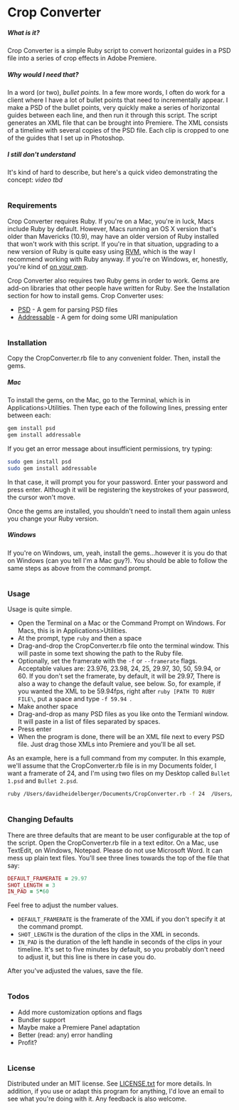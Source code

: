 # Crop Converter

##### What is it?
Crop Converter is a simple Ruby script to convert horizontal guides in a PSD file into a series of crop effects in Adobe Premiere.

##### Why would I need that?
In a word (or two), *bullet points.* In a few more words, I often do work for a client where I have a lot of bullet points that need to incrementally appear. I make a PSD of the bullet points, very quickly make a series of horizontal guides between each line, and then run it through this script. The script generates an XML file that can be brought into Premiere. The XML consists of a timeline with several copies of the PSD file. Each clip is cropped to one of the guides that I set up in Photoshop.

##### I still don't understand
It's kind of hard to describe, but here's a quick video demonstrating the concept:
*video tbd*

#
#
### Requirements
Crop Converter requires Ruby. If you're on a Mac, you're in luck, Macs include Ruby by default. However, Macs running an OS X version that's older than Mavericks (10.9), may have an older version of Ruby installed that won't work with this script. If you're in that situation, upgrading to a new version of Ruby is quite easy using  [RVM](https://rvm.io/), which is the way I recommend working with Ruby anyway. If you're on Windows, er, honestly, you're kind of [on your own](http://rubyinstaller.org/).

Crop Converter also requires two Ruby gems in order to work. Gems are add-on libraries that other people have written for Ruby. See the Installation section for how to install gems. Crop Converter uses:
- [PSD](https://github.com/layervault/psd.rb) - A gem for parsing PSD files
- [Addressable](https://github.com/sporkmonger/addressable) - A gem for doing some URI manipulation

#
#
### Installation
Copy the CropConverter.rb file to any convenient folder. Then, install the gems.

##### Mac
To install the gems, on the Mac, go to the Terminal, which is in Applications>Utilities. Then type each of the following lines, pressing enter between each:
```Bash
gem install psd
gem install addressable
```
If you get an error message about insufficient permissions, try typing:
```Bash
sudo gem install psd
sudo gem install addressable
```
In that case, it will prompt you for your password. Enter your password and press enter. Although it will be registering the keystrokes of your password, the cursor won't move.

Once the gems are installed, you shouldn't need to install them again unless you change your Ruby version.

##### Windows
If you're on Windows, um, yeah, install the gems...however it is you do that on Windows (can you tell I'm a Mac guy?). You should be able to follow the same steps as above from the command prompt.

#
#
### Usage
Usage is quite simple.
- Open the Terminal on a Mac or the Command Prompt on Windows. For Macs, this is in Applications>Utilities.
- At the prompt, type `ruby` and then a space
- Drag-and-drop the CropConverter.rb file onto the terminal window. This will paste in some text showing the path to the Ruby file.
- Optionally, set the framerate with the `-f` or `--framerate` flags. Acceptable values are: 23.976, 23.98, 24, 25, 29.97, 30, 50, 59.94, or 60. If you don't set the framerate, by default, it will be 29.97, There is also a way to change the default value, see below. So, for example, if you wanted the XML to be 59.94fps, right after ```ruby [PATH TO RUBY FILE\```, put a space and type `-f 59.94 `.
- Make another space
- Drag-and-drop as many PSD files as you like onto the Termianl window. It will paste in a list of files separated by spaces.
- Press enter
- When the program is done, there will be an XML file next to every PSD file. Just drag those XMLs into Premiere and you'll be all set.

As an example, here is a full command from my computer. In this example, we'll assume that the CropConverter.rb file is in my Documents folder, I want a framerate of 24, and I'm using two files on my Desktop called `Bullet 1.psd` and `Bullet 2.psd`.
```Bash
ruby /Users/davidheidelberger/Documents/CropConverter.rb -f 24  /Users/davidheidelberger/Desktop/Bullet\ 1.psd /Users/davidheidelberger/Desktop/Bullet\ 2.psd
```

#
#
### Changing Defaults
There are three defaults that are meant to be user configurable at the top of the script. Open the CropConverter.rb file in a text editor. On a Mac, use TextEdit, on Windows, Notepad. Please do not use Microsoft Word. It can mess up plain text files. You'll see three lines towards the top of the file that say:
```Ruby
DEFAULT_FRAMERATE = 29.97
SHOT_LENGTH = 3
IN_PAD = 5*60
```

Feel free to adjust the number values.
- `DEFAULT_FRAMERATE` is the framerate of the XML if you don't specify it at the command prompt.
- `SHOT_LENGTH` is the duration of the clips in the XML in seconds.
- `IN_PAD` is the duration of the left handle in seconds of the clips in your timeline. It's set to five minutes by default, so you probably don't need to adjust it, but this line is there in case you do.

After you've adjusted the values, save the file.

#
#
### Todos

 - Add more customization options and flags
 - Bundler support
 - Maybe make a Premiere Panel adaptation
 - Better (read: any) error handling
 - Profit?

#
#
### License
Distributed under an MIT license. See [LICENSE.txt](LICENSE.txt) for more details. In addition, if you use or adapt this program for anything, I'd love an email to see what you're doing with it. Any feedback is also welcome.